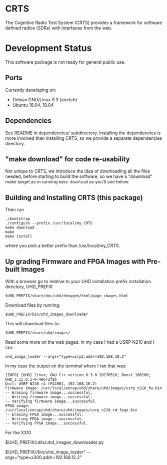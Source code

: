 # CRTS

The Cognitive Radio Test System (CRTS) provides a framework for software
defined radios (SDRs) with interfaces from the web.


# Development Status

This software package is not ready for general public use.


## Ports

Currently developing on: 
  - Debian GNU/Linux 9.3 (stretch)
  - Ubuntu 16.04, 18.04

## Dependencies

See README in dependencies/ subdirectory.  Installing the dependencies is
more involved than installing CRTS, so we provide a separate dependencies
directory.


## "make download" for code re-usability

Not unique to CRTS, we introduce the idea of downloading all the files
needed, before starting to build the software, so we have a "download"
make target as in running ``make download`` as you'll see below.


## Building and Installing CRTS (this package)


Then run
```
./bootstrap
./configure --prefix /usr/local/my_CRTS
make download
make
make install
```

where you pick a better prefix than /usr/local/my_CRTS.


## Up grading Firmware and FPGA Images with Pre-built Images

With a browser go to relative to your UHD installation prefix
installation directory, UHD_PREFIX

```
$UHD_PREFIX/share/doc/uhd/doxygen/html/page_images.html
```

Download files by running:

```
$UHD_PREFIX/bin/uhd_images_downloader
```

This will download files to:
```
$UHD_PREFIX/share/uhd/images/
```

Read some more on the web pages.  In my case I had a USRP N210 and I ran:
```
uhd_image_loader --args="type=usrp2,addr=192.168.10.2"
```

In my case the output on the terminal where I ran that was:
```
[INFO] [UHD] linux; GNU C++ version 6.3.0 20170516; Boost_106200; UHD_3.11.0.1-0-4e672fab
Unit: USRP N210 r4 (F44901, 192.168.10.2)
Firmware image: /usr/local/encap/uhd/share/uhd/images/usrp_n210_fw.bin
-- Erasing firmware image...successful.
-- Writing firmware image...successful.
-- Verifying firmware image...successful.
FPGA image: /usr/local/encap/uhd/share/uhd/images/usrp_n210_r4_fpga.bin
-- Erasing FPGA image...successful.
-- Writing FPGA image...successful.
-- Verifying FPGA image...successful.
```

For the X310

$UHD_PREFIX/utils/uhd_images_downloader.py

$UHD_PREFIX//bin/uhd_image_loader" --args="type=x300,addr=192.168.12.2"

